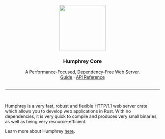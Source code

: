 <div align="center">
  <img src="https://raw.githubusercontent.com/w-henderson/Humphrey/master/assets/logo.png" width=150>

  <h3 align="center">Humphrey Core</h3>

  <p align="center">
    A Performance-Focused, Dependency-Free Web Server.<br>
    <a href="https://humphrey.whenderson.dev/core/index.html">Guide</a> ·
    <a href="https://docs.rs/humphrey">API Reference</a><br><br>
  </p>
</div>

<hr><br>

Humphrey is a very fast, robust and flexible HTTP/1.1 web server crate which allows you to develop web applications in Rust. With no dependencies, it is very quick to compile and produces very small binaries, as well as being very resource-efficient.

Learn more about Humphrey [here](https://humphrey.whenderson.dev/core/index.html).
